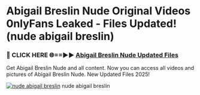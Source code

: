 # Abigail Breslin Nude Original Videos 0nlyFans Leaked - Files Updated! (nude abigail breslin)

<h3>🔴 CLICK HERE 🌐==►► <a href="https://tinyurl.com/2p9ay9w9" rel="nofollow">Abigail Breslin Nude Updated Files</a></h3>

Get Abigail Breslin Nude and all content. Now you can access all videos and pictures of Abigail Breslin Nude. New Updated Files 2025!

[![nude abigail breslin](https://i.imgur.com/KQgVmj3.gif)](https://tinyurl.com/2p9ay9w9)
nude abigail breslin